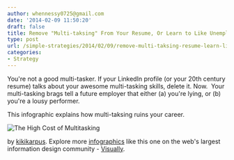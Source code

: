 ```yaml
---
author: whennessy0725@gmail.com
date: '2014-02-09 11:50:20'
draft: false
title: Remove "Multi-taksing" From Your Resume, Or Learn to Like Unemployment
type: post
url: /simple-strategies/2014/02/09/remove-multi-taksing-resume-learn-like-unemployment
categories:
- Strategy
---
```


You're not a good multi-tasker.
If your LinkedIn profile (or your 20th century resume) talks about your awesome multi-tasking skills, delete it. Now.  Your multi-tasking brags tell a future employer that either (a) you're lying, or (b) you're a lousy performer.




This infographic explains how multi-taksing ruins your career.




![The High Cost of Multitasking](http://thumbnails.visually.netdna-cdn.com/the-high-cost-of-multitasking_52debcb5adddf_w540.jpg)





by [kikikarpus](http://www.kikikarpus.com?utm_source=visually_embed).
Explore more [infographics](http://visual.ly) like this one on the web's largest information design community - [Visually](http://visual.ly).






